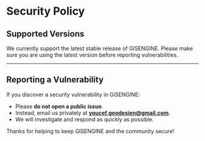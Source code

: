 # Security Policy

## Supported Versions

We currently support the latest stable release of GISENGINE. Please make sure you are using the latest version before reporting vulnerabilities.

---

## Reporting a Vulnerability

If you discover a security vulnerability in GISENGINE:

- Please **do not open a public issue**.
- Instead, email us privately at **youcef.geodesien@gmail.com**.
- We will investigate and respond as quickly as possible.

Thanks for helping to keep GISENGINE and the community secure!
